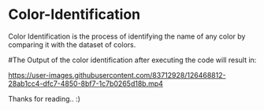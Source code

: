 # Color-Identification

Color Identification is the process of identifying the name of any color by comparing it with the dataset of colors.


#The Output of the color identification after executing the code will result in:



https://user-images.githubusercontent.com/83712928/126468812-28ab1cc4-dfc7-4850-8bf7-1c7b0265d18b.mp4

Thanks for reading.. :)

 

